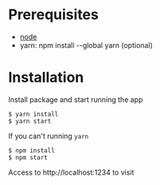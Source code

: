 # Prerequisites
- [node](https://nodejs.org/en/download/)
- yarn: npm install --global yarn  (optional)

# Installation
Install package and start running the app
```shell
$ yarn install
$ yarn start

```

If you can't running `yarn`
```shell
$ npm install
$ npm start
```

Access to http://localhost:1234 to visit
